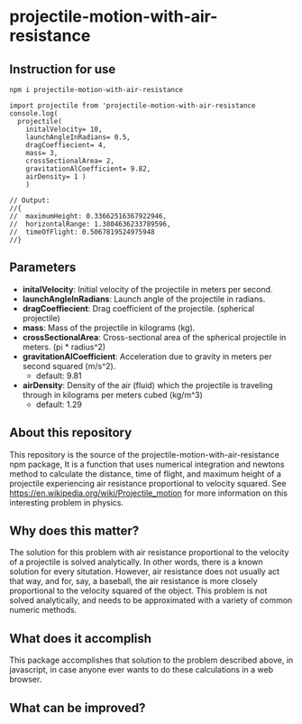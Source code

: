 # projectile-motion-with-air-resistance

## Instruction for use
`npm i projectile-motion-with-air-resistance`
```
import projectile from 'projectile-motion-with-air-resistance
console.log(
  projectile(
    initalVelocity= 10, 
    launchAngleInRadians= 0.5, 
    dragCoeffiecient= 4, 
    mass= 3, 
    crossSectionalArea= 2, 
    gravitationAlCoefficient= 9.82, 
    airDensity= 1 )
    )

// Output: 
//{
//  maximumHeight: 0.33662516367922946,
//  horizontalRange: 1.3804636233789596,
//  timeOfFlight: 0.5067819524975948
//}
```
## Parameters
* **initalVelocity**: Initial velocity of the projectile in meters per second.
* **launchAngleInRadians**: Launch angle of the projectile in radians.
* **dragCoeffiecient**: Drag coefficient of the projectile. (spherical projectile)
* **mass**: Mass of the projectile in kilograms (kg).
* **crossSectionalArea**: Cross-sectional area of the spherical projectile in meters. (pi * radius^2)
* **gravitationAlCoefficient**: Acceleration due to gravity in meters per second squared (m/s^2). 
  * default: 9.81
* **airDensity**: Density of the air (fluid) which the projectile is traveling through in kilograms per meters cubed (kg/m^3)
  * default: 1.29

## About this repository
This repository is the source of the projectile-motion-with-air-resistance npm package,  It is a function that uses numerical integration and newtons method to calculate the distance, time of flight, and maximum height of a projectile experiencing air resistance proportional to velocity squared.  See https://en.wikipedia.org/wiki/Projectile_motion for more information on this interesting problem in physics. 

## Why does this matter?
The solution for this problem with air resistance proportional to the velocity of a projectile is solved analytically.  In other words, there is a known solution for every situtation.  However, air resistance does not usually act that way, and for, say, a baseball, the air resistance is more closely proportional to the velocity squared of the object. This problem is not solved analytically, and needs to be approximated with a variety of common numeric methods.  

## What does it accomplish
This package accomplishes that solution to the problem described above, in javascript, in case anyone ever wants to do these calculations in a web browser.

## What can be improved? 
